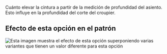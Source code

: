 Cuánto elevar la cintura a partir de la medición de profundidad del asiento. Esto influye en la profundidad del corte del croupier.

## Efecto de esta opción en el patrón

![Esta imagen muestra el efecto de esta opción superponiendo varias variantes que tienen un valor diferente para esta opción](waralee_waistraise_sample.svg "Efecto de esta opción en el patrón")
